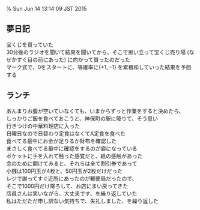 % Sun Jun 14 13:14:09 JST 2015

## 夢日記
宝くじを買っていた  
30分後のラジオを聞いて結果を聞いてから、そこで思い立って宝くじ売り場
(なぜかすぐ目の前にあった)
に向かって買ったのだった  
マーク式で、0をスタートに、等確率に{+1, -1} を累積和していった結果を予想する

## ランチ
あんまりお腹が空いていなくても、いまからずっと作業をすると決めたら、  
しっかりご飯を食べておこうと、神保町の駅に降りて、そう思い  
行きつけの中華料理店に入った  
日曜日なので日替わり定食はなくてA定食を食べた  
食べてる最中にお金が足りるか財布を確認した  
まさしく食べてる最中に確認をするのが癖になっている  
ポケットに手を入れて触った感覚だと、紙の感触があった  
念のために開けてみると、それらは全て割引券であって  
小銭は100円玉が4枚と、50円玉が2枚だけだった  
レジで謝ってすぐ近所にあったのが郵便局だったので、  
そこで1000円だけ降ろして、お店にまい戻ってきた  
店員さんは笑いながら、大丈夫です、を繰り返していた  
私はただただ申し訳ない気持ちで、失礼しました、を繰り返した

